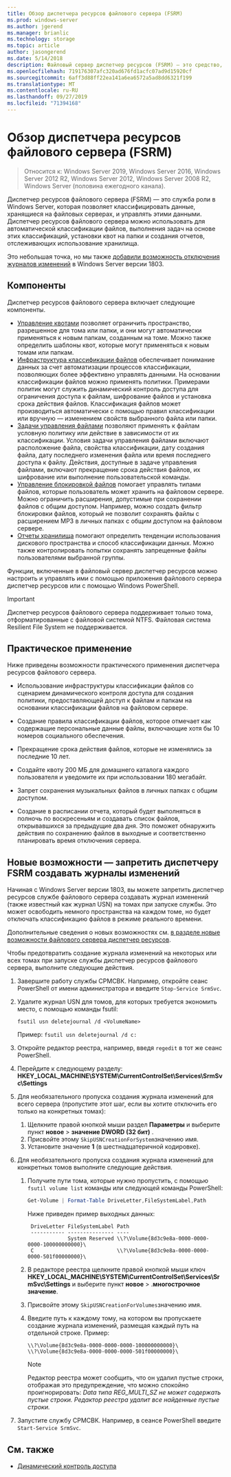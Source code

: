 ```yaml
---
title: Обзор диспетчера ресурсов файлового сервера (FSRM)
ms.prod: windows-server
ms.author: jgerend
ms.manager: brianlic
ms.technology: storage
ms.topic: article
author: jasongerend
ms.date: 5/14/2018
description: Файловый сервер диспетчер ресурсов (FSRM) — это средство, которое позволяет управлять данными и классифицировать их на файловый сервер Windows Server.
ms.openlocfilehash: 719176307afc320ad676fd1acfc07ad9d15920cf
ms.sourcegitcommit: 6aff3d88ff22ea141a6ea6572a5ad8dd6321f199
ms.translationtype: MT
ms.contentlocale: ru-RU
ms.lasthandoff: 09/27/2019
ms.locfileid: "71394168"
---
```

# <a name="file-server-resource-manager-fsrm-overview"></a>Обзор диспетчера ресурсов файлового сервера (FSRM)

> Относится к: Windows Server 2019, Windows Server 2016, Windows Server 2012 R2, Windows Server 2012, Windows Server 2008 R2, Windows Server (половина ежегодного канала). 

Диспетчер ресурсов файлового сервера (FSRM) — это служба роли в Windows Server, которая позволяет классифицировать данные, хранящиеся на файловых серверах, и управлять этими данными. Диспетчер ресурсов файлового сервера можно использовать для автоматической классификации файлов, выполнения задач на основе этих классификаций, установки квот на папки и создания отчетов, отслеживающих использование хранилища.

Это небольшая точка, но мы также [добавили возможность отключения журналов изменений](#whats-new) в Windows Server версии 1803.

## <a name="features"></a>Компоненты

Диспетчер ресурсов файлового сервера включает следующие компоненты.

-   [Управление квотами](quota-management.md) позволяет ограничить пространство, разрешенное для тома или папки, и они могут автоматически применяться к новым папкам, созданным на томе. Можно также определить шаблоны квот, которые могут применяться к новым томам или папкам.  
-   [Инфраструктура классификации файлов](classification-management.md) обеспечивает понимание данных за счет автоматизации процессов классификации, позволяющих более эффективно управлять данными. На основании классификации файлов можно применять политики. Примерами политик могут служить динамический контроль доступа для ограничения доступа к файлам, шифрование файлов и установка срока действия файлов. Классификация файлов может производиться автоматически с помощью правил классификации или вручную — изменением свойств выбранного файла или папки.
-   [Задачи управления файлами](file-management-tasks.md) позволяют применять к файлам условную политику или действие в зависимости от их классификации. Условия задачи управления файлами включают расположение файла, свойства классификации, дату создания файла, дату последнего изменения файла или время последнего доступа к файлу. Действия, доступные в задаче управления файлами, включают прекращение срока действия файлов, их шифрование или выполнение пользовательской команды.
-   [Управление блокировкой файлов](file-screening-management.md) помогает управлять типами файлов, которые пользователь может хранить на файловом сервере. Можно ограничить расширения, допустимые при сохранении файлов с общим доступом. Например, можно создать фильтр блокировки файлов, который не позволит сохранять файлы с расширением MP3 в личных папках с общим доступом на файловом сервере.
-   [Отчеты хранилища](storage-reports-management.md) помогают определить тенденции использования дискового пространства и способ классификации данных. Можно также контролировать попытки сохранять запрещенные файлы пользователями выбранной группы.  
  
Функции, включенные в файловый сервер диспетчер ресурсов можно настроить и управлять ими с помощью приложения файлового сервера диспетчер ресурсов или с помощью Windows PowerShell.
  
> [!IMPORTANT]
>  Диспетчер ресурсов файлового сервера поддерживает только тома, отформатированные с файловой системой NTFS. Файловая система Resilient File System не поддерживается.  
  
## <a name="practical-applications"></a>Практическое применение  
 Ниже приведены возможности практического применения диспетчера ресурсов файлового сервера.  
  
-   Использование инфраструктуры классификации файлов со сценарием динамического контроля доступа для создания политики, предоставляющей доступ к файлам и папкам на основании классификации файлов на файловом сервере.  
  
-   Создание правила классификации файлов, которое отмечает как содержащие персональные данные файлы, включающие хотя бы 10 номеров социального обеспечения.  
  
-   Прекращение срока действия файлов, которые не изменялись за последние 10 лет.  
  
-   Создайте квоту 200 МБ для домашнего каталога каждого пользователя и уведомите их при использовании 180 мегабайт.  
  
-   Запрет сохранения музыкальных файлов в личных папках с общим доступом.  
  
-   Создание в расписании отчета, который будет выполняться в полночь по воскресеньям и создавать список файлов, открывавшихся за предыдущие два дня. Это поможет обнаружить действия по сохранению файлов в выходные и соответственно планировать время отключения сервера.  

## <a name="whats-new"></a>Новые возможности — запретить диспетчеру FSRM создавать журналы изменений

Начиная с Windows Server версии 1803, вы можете запретить диспетчер ресурсов службе файлового сервера создавать журнал изменений (также известный как журнал USN) на томах при запуске службы. Это может освободить немного пространства на каждом томе, но будет отключать классификацию файлов в режиме реального времени.

Дополнительные сведения о новых возможностях см. [в разделе новые возможности файлового сервера диспетчер ресурсов](https://technet.microsoft.com/library/dn383587.aspx).

Чтобы предотвратить создание журнала изменений на некоторых или всех томах при запуске службы диспетчер ресурсов файлового сервера, выполните следующие действия. 

1. Завершите работу службы СРМСВК. Например, откройте сеанс PowerShell от имени администратора и введите `Stop-Service SrmSvc`.
2. Удалите журнал USN для томов, для которых требуется экономить место, с помощью команды fsutil: 

      ```
      fsutil usn deletejournal /d <VolumeName>
      ```
    Пример: `fsutil usn deletejournal /d c:`

3. Откройте редактор реестра, например, введя `regedit` в тот же сеанс PowerShell.
4. Перейдите к следующему разделу: **HKEY_LOCAL_MACHINE\SYSTEM\CurrentControlSet\Services\SrmSvc\Settings**
5. Для необязательного пропуска создания журнала изменений для всего сервера (пропустите этот шаг, если вы хотите отключить его только на конкретных томах):
    1. Щелкните правой кнопкой мыши раздел **Параметры** и выберите пункт **новое** > **значение DWORD (32 бит)** . 
    1. Присвойте этому `SkipUSNCreationForSystem`значению имя.
    1. Установите значение **1** (в шестнадцатеричной кодировке).
6. Для необязательного пропуска создания журнала изменений для конкретных томов выполните следующие действия.
    1. Получите пути тома, которые нужно пропустить, с помощью `fsutil volume list` команды или следующей команды PowerShell:
        ```PowerShell
        Get-Volume | Format-Table DriveLetter,FileSystemLabel,Path
        ```
       Ниже приведен пример выходных данных:

       ```
        DriveLetter FileSystemLabel Path
        ----------- --------------- ----
                    System Reserved \\?\Volume{8d3c9e8a-0000-0000-0000-100000000000}\
        C                           \\?\Volume{8d3c9e8a-0000-0000-0000-501f00000000}\
       ```
    2. В редакторе реестра щелкните правой кнопкой мыши ключ **HKEY_LOCAL_MACHINE\SYSTEM\CurrentControlSet\Services\SrmSvc\Settings** и выберите пункт **новое** > .**многострочное значение**.
    3. Присвойте этому `SkipUSNCreationForVolumes`значению имя.
    4. Введите путь к каждому тому, на котором вы пропускаете создание журнала изменений, размещая каждый путь на отдельной строке. Пример:

        ```
        \\?\Volume{8d3c9e8a-0000-0000-0000-100000000000}\
        \\?\Volume{8d3c9e8a-0000-0000-0000-501f00000000}\
        ```

        > [!NOTE] 
        > Редактор реестра может сообщить, что он удалил пустые строки, отображая это предупреждение, что можно спокойно проигнорировать: *Data типа REG_MULTI_SZ не может содержать пустые строки. Редактор реестра удалит все найденные пустые строки.*

7. Запустите службу СРМСВК. Например, в сеансе PowerShell введите `Start-Service SrmSvc`.



## <a name="see-also"></a>См. также

- [Динамический контроль доступа](https://technet.microsoft.com/library/dn408191(v=ws.11).aspx) 